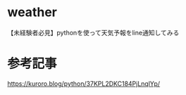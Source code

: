 # weather
【未経験者必見】pythonを使って天気予報をline通知してみる

# 参考記事
https://kuroro.blog/python/37KPL2DKC184PjLnqlYp/
